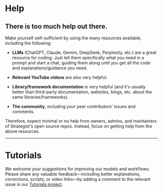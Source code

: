 
# Help

## There is too much help out there.

Make yourself self-sufficient by using the many resources available, including the following:

- **LLMs** (ChatGPT, Claude, Gemini, DeepSeek, Perplexity, etc.) are a great resource for coding. Just tell them specifically what you need in a prompt and start a chat, guiding them along until you get all the code and explanations/guidance you need.

- **Relevant YouTube videos** are also very helpful.

- **Library/framework documentation** is very helpful (and it's usually better than third-party documentation, websites, blogs, etc. about the same libraries/frameworks).

- **The community**, including your peer contributors' issues and comments.

Therefore, expect minimal or no help from owners, admins, and maintainers of Strategist's open source repos. Instead, focus on getting help from the above resources.

---

# Tutorials

We welcome your suggestions for improving our models and workflows. Please share any valuable feedback—including better explanations, corrections, scripts, or video links—by adding a comment to the relevant issue in our [Tutorials project](https://github.com/orgs/intelligenxe/projects/9).
